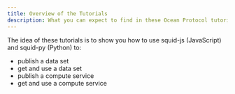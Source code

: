 ```yaml
---
title: Overview of the Tutorials
description: What you can expect to find in these Ocean Protocol tutorials.
---
```


The idea of these tutorials is to show you how to use squid-js (JavaScript) and squid-py (Python) to:

- publish a data set
- get and use a data set
- publish a compute service
- get and use a compute service

